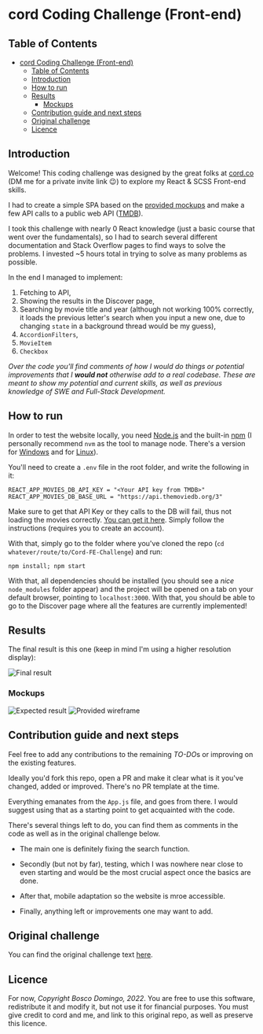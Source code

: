 # cord Coding Challenge (Front-end)

## Table of Contents
- [cord Coding Challenge (Front-end)](#cord-coding-challenge-front-end)
  - [Table of Contents](#table-of-contents)
  - [Introduction](#introduction)
  - [How to run](#how-to-run)
  - [Results](#results)
    - [Mockups](#mockups)
  - [Contribution guide and next steps](#contribution-guide-and-next-steps)
  - [Original challenge](#original-challenge)
  - [Licence](#licence)

## Introduction
Welcome! This coding challenge was designed by the great folks at [cord.co](https://cord.co "cord's website") (DM me for a private invite link 😉) to explore my React & SCSS Front-end skills.

I had to create a simple SPA based on the [provided mockups](#Mockups) and make a few API calls to a public web API ([TMDB](https://www.themoviedb.org/)).

I took this challenge with nearly 0 React knowledge (just a basic course that went over the fundamentals), so I had to search several different documentation and Stack Overflow pages to find ways to solve the problems. I invested ~5 hours total in trying to solve as many problems as possible.

In the end I managed to implement:

1. Fetching to API,
2. Showing the results in the Discover page,
3. Searching by movie title and year (although not working 100% correctly, it loads the previous letter's search when you input a new one, due to changing `state` in a background thread would be my guess),
4. `AccordionFilters`,
5. `MovieItem`
6. `Checkbox`

*Over the code you'll find comments of how I would do things or potential improvements that I **would not** otherwise add to a real codebase. These are meant to show my potential and current skills, as well as previous knowledge of SWE and Full-Stack Development.*

## How to run

In order to test the website locally, you need [Node.js](https://nodejs.org/en/ "Node.js' homepage") and the built-in [npm](https://www.npmjs.com/ "NPM's homepage") (I personally recommend `nvm` as the tool to manage node. There's a version for [Windows](https://github.com/coreybutler/nvm-windows "nvm for Windows") and for [Linux](https://github.com/nvm-sh/nvm "The nvm")).

You'll need to create a `.env` file in the root folder, and write the following in it:
```
REACT_APP_MOVIES_DB_API_KEY = "<Your API key from TMDB>"
REACT_APP_MOVIES_DB_BASE_URL = "https://api.themoviedb.org/3"
```

Make sure to get that API Key or they calls to the DB will fail, thus not loading the movies correctly. [You can get it here](https://www.themoviedb.org/settings/api). Simply follow the instructions (requires you to create an account).

With that, simply go to the folder where you've cloned the repo (`cd whatever/route/to/Cord-FE-Challenge`) and run:

```
npm install; npm start
```

With that, all dependencies should be installed (you should see a *nice* `node_modules` folder appear) and the project will be opened on a tab on your default browser, pointing to `localhost:3000`. With that, you should be able to go to the Discover page where all the features are currently implemented!

## Results

The final result is this one (keep in mind I'm using a higher resolution display):

![Final result](frontend-test-mockups/Final%20result.png)

### Mockups
![Expected result](frontend-test-mockups/FE-test-mockup-annotaded.png)
![Provided wireframe](frontend-test-mockups/Wireframe.png)

## Contribution guide and next steps

Feel free to add any contributions to the remaining *TO-DO*s or improving on the existing features.

Ideally you'd fork this repo, open a PR and make it clear what is it you've changed, added or improved. There's no PR template at the time.

Everything emanates from the `App.js` file, and goes from there. I would suggest using that as a starting point to get acquainted with the code.

There's several things left to do, you can find them as comments in the code as well as in the original challenge below.

- The main one is definitely fixing the search function.

- Secondly (but not by far), testing, which I was nowhere near close to even starting and would be the most crucial aspect once the basics are done.

- After that, mobile adaptation so the website is mroe accessible.

- Finally, anything left or improvements one may want to add.

## Original challenge

You can find the original challenge text [here](Original%20README.md).

## Licence

For now, *Copyright Bosco Domingo, 2022*. You are free to use this software, redistribute it and modify it, but not use it for financial purposes. You must give credit to cord and me, and link to this original repo, as well as preserve this licence.